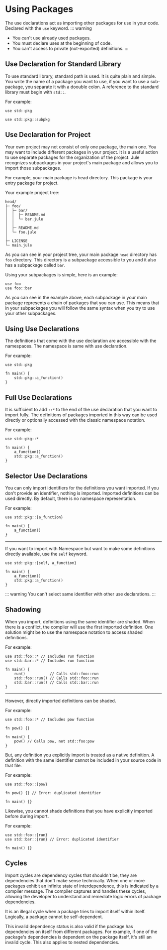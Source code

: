 # Using Packages
The use declarations act as importing other packages for use in your code.\
Declared with the `use` keyword. 
::: warning
- You can't use already used packages.
- You must declare uses at the beginning of code.
- You can't access to private (not-exported) definitions.
:::

## Use Declaration for Standard Library
To use standard library, standard path is used. It is quite plain and simple. You write the name of a package you want to use, if you want to use a sub-package, you separate it with a doouble colon. A reference to the standard library must begin with `std::`.

For example:
```
use std::pkg
```
```
use std::pkg::subpkg
```

## Use Declaration for Project
Your own project may not consist of only one package, the main one. You may want to include different packages in your project. It is a useful action to use separate packages for the organization of the project. Jule recognizes subpackages in your project's main package and allows you to import those subpackages.

For example, your main package is head directory.
This package is your entry package for project.

Your example project tree:
```
head/
├─ foo/
│  ├─ bar/
│  │  ├─ README.md
│  │  └─ bar.jule
│  │
│  ├─ README.md
│  └─ foo.jule
│
├─ LICENSE
└─ main.jule
```
As you can see in your project tree, your main package `head` directory has `foo` directory. This directory is a subpackage accessible to you and it also has a subpackage called `bar`.

Using your subpackages is simple, here is an example:
```
use foo
use foo::bar
```
As you can see in the example above, each subpackage in your main package represents a chain of packages that you can use. This means that in your subpackages you will follow the same syntax when you try to use your other subpackages.

## Using Use Declarations
The definitions that come with the use declaration are accessible with the namespaces. The namespace is same with use declaration.

For example:
```
use std::pkg

fn main() {
    std::pkg::a_function()
}
```

## Full Use Declarations
It is sufficient to add `::*` to the end of the use declaration that you want to import fully. The definitions of packages imported in this way can be used directly or optionally accessed with the classic namespace notation.

For example:
```
use std::pkg::*

fn main() {
    a_function()
    std::pkg::a_function()
}
```

## Selector Use Declarations
You can only import identifiers for the definitions you want imported. If you don't provide an identifier, nothing is imported. Imported definitions can be used directly. By default, there is no namespace representation.

For example:
```
use std::pkg::{a_function}

fn main() {
    a_function()
}
```

---

If you want to import with Namespace but want to make some definitions directly available, use the `self` keyword.
```
use std::pkg::{self, a_function}

fn main() {
    a_function()
    std::pkg::a_function()
}
```
::: warning
You can't select same identifier with other use declarations.
:::

## Shadowing
When you import, definitions using the same identifier are shaded. When there is a conflict, the compiler will use the first imported definition. One solution might be to use the namespace notation to access shaded definitions.

For example:
```
use std::foo::* // Includes run function
use std::bar::* // Includes run function

fn main() {
    run()           // Calls std::foo::run
    std::foo::run() // Calls std::foo::run
    std::bar::run() // Calls std::bar::run
}
```

---

However, directly imported definitions can be shaded.

For example:
```
use std::foo::* // Includes pow function

fn pow() {}

fn main() {
    pow() // Calls pow, not std::foo:pow
}
```
But, any definition you explicitly import is treated as a native definition. A definition with the same identifier cannot be included in your source code in that file.

For example: 
```
use std::foo::{pow}

fn pow() {} // Error: duplicated identifier

fn main() {}
```
Likewise, you cannot shade definitions that you have explicitly imported before during import.

For example:
```
use std::foo::{run}
use std::bar::{run} // Error: duplicated identifier

fn main() {}
```

## Cycles
Import cycles are dependency cycles that shouldn't be, they are dependencies that don't make sense technically. When one or more packages exhibit an infinite state of interdependence, this is indicated by a compiler message. The compiler captures and handles these cycles, allowing the developer to understand and remediate logic errors of package dependencies.

It is an illegal cycle when a package tries to import itself within itself.
Logically, a package cannot be self-dependent.

This invalid dependency status is also valid if the package has dependencies on itself from different packages. For example, if one of the package's dependencies is dependent on the package itself, it's still an invalid cycle. This also applies to nested dependencies. 